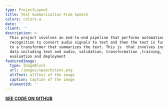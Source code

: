 ```yaml
---
type: ProjectLayout
title: Text Summarization From Speech
colors: colors-a
date: ''
client: ''
description: >-
  This project involves an end-to-end pipeline that performs automation speech
  recognition to convert audio signals to text and then the text is further fed
  to a transformer that summarizes the text. This is  that involves ingestion of
  data including text and audio, validation, transformation ,training,
  evaluation and deployment
featuredImage:
  type: ImageBlock
  url: /images/speech2text.png
  altText: altText of the image
  caption: Caption of the image
  elementId: ''
---
```

[**SEE CODE ON GITHUB**](https://github.com/AlrikF/Text-Summarization-From-Speech)
